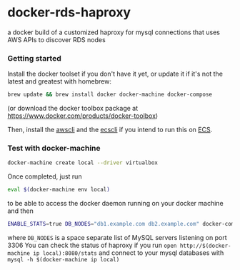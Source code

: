 # docker-rds-haproxy
a docker build of a customized haproxy for mysql connections that uses AWS APIs to discover RDS nodes
### Getting started
Install the docker toolset if you don't have it yet, or update it if it's not the latest and greatest with homebrew: 
```bash
brew update && brew install docker docker-machine docker-compose
```
(or download the docker toolbox package at https://www.docker.com/products/docker-toolbox)

Then, install the [awscli](http://docs.aws.amazon.com/cli/latest/userguide/installing.html) and the [ecscli](http://docs.aws.amazon.com/AmazonECS/latest/developerguide/ECS_CLI_installation.html) if you intend to run this on [ECS](http://docs.aws.amazon.com/AmazonECS/latest/developerguide/Welcome.html). 
### Test with docker-machine
```bash
docker-machine create local --driver virtualbox 
```
Once completed, just run 
```bash
eval $(docker-machine env local)
``` 
to be able to access the docker daemon running on your docker machine and then
```bash
ENABLE_STATS=true DB_NODES="db1.example.com db2.example.com" docker-compose up -d && docker-compose logs
``` 
where `DB_NODES` is a space separate list of MySQL servers listening on port 3306
You can check the status of haproxy if you run `open http://$(docker-machine ip local):8080/stats` and connect to your mysql databases with `mysql -h $(docker-machine ip local)`
